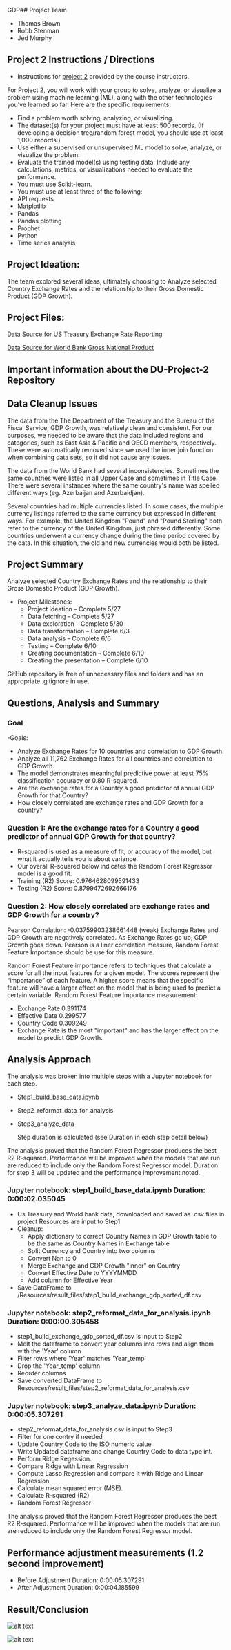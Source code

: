 GDP## Project Team
 - Thomas Brown
 - Robb Stenman
 - Jed Murphy

## Project 2 Instructions / Directions

- Instructions for [project 2](https://bootcampspot.instructure.com/courses/5432/pages/16-project-2-overview?module_item_id=1201087) provided by the course instructors.

For Project 2, you will work with your group to solve, analyze, or visualize a problem using machine learning (ML), along with the other technologies you’ve learned so far. Here are the specific requirements:

 - Find a problem worth solving, analyzing, or visualizing.
 - The dataset(s) for your project must have at least 500 records. (If developing a decision tree/random forest model, you should use at least 1,000 records.)
 - Use either a supervised or unsupervised ML model to solve, analyze, or visualize the problem.
 - Evaluate the trained model(s) using testing data. Include any calculations, metrics, or visualizations needed to evaluate the performance.
 - You must use Scikit-learn.
 - You must use at least three of the following:
 - API requests
 - Matplotlib
 - Pandas
 - Pandas plotting
 - Prophet
 - Python
 - Time series analysis

## Project Ideation: 
The team explored several ideas, ultimately choosing to Analyze selected Country Exchange Rates and the relationship to their Gross Domestic Product (GDP Growth). 

## Project Files:
[Data Source for US Treasury Exchange Rate Reporting](https://fiscaldata.treasury.gov/datasets/treasury-reporting-rates-exchange/treasury-reporting-rates-of-exchange#dataset-properties) 

[Data Source for World Bank Gross National Product](https://data.worldbank.org/indicator/NY.GDP.MKTP.CD)


## Important information about the DU-Project-2 Repository

## Data Cleanup Issues

The data from the The Department of the Treasury and the Bureau of the Fiscal Service, GDP Growth, was relatively clean and consistent. For our purposes, we needed to be aware that the data included regions and categories, such as East Asia & Pacific and OECD members, respectively. These were automatically removed since we used the inner join function when combining data sets, so it did not cause any issues.

The data from the World Bank had several inconsistencies. Sometimes the same countries were listed in all Upper Case and sometimes in Title Case. There were several instances where the same country's name was spelled different ways (eg. Azerbaijan and Azerbaidjan).

Several countries had multiple currencies listed. In some cases, the multiple currency listings referred to the same currency but expressed in different ways. For example, the United Kingdom "Pound" and "Pound Sterling" both refer to the currency of the United Kingdom, just phrased differently. Some countries underwent a currency change during the time period covered by the data. In this situation, the old and new currencies would both be listed.


## Project Summary

Analyze selected Country Exchange Rates and the relationship to their Gross Domestic Product (GDP Growth). 

- Project Milestones:	
    - Project ideation – Complete 5/27
    - Data fetching – Complete 5/27
    - Data exploration – Complete 5/30
    - Data transformation – Complete 6/3
    - Data analysis – Complete 6/6
    - Testing – Complete 6/10
    - Creating documentation – Complete 6/10
    - Creating the presentation – Complete 6/10

GitHub repository is free of unnecessary files and folders and has an appropriate .gitignore in use.


## Questions, Analysis and Summary
### Goal 

-Goals: 
 - Analyze Exchange Rates for 10 countries and correlation to GDP Growth.
 - Analyze all 11,762 Exchange Rates for all countries and correlation to GDP Growth.
 - The model demonstrates meaningful predictive power at least 75% classification accuracy or 0.80 R-squared.
 - Are the exchange rates for a Country a good predictor of annual GDP Growth for that Country?
 - How closely correlated are exchange rates and GDP Growth for a country?


###	Question 1:  Are the exchange rates for a Country a good predictor of annual GDP Growth for that country?
- R-squared is used as a measure of fit, or accuracy of the model, but what it actually tells you is about variance.
- Our overall R-squared below indicates the Random Forest Regressor model is a good fit.
- Training (R2) Score: 0.9764628099591433
- Testing (R2) Score: 0.8799472692666176

### Question 2:  How closely correlated are exchange rates and GDP Growth for a country?

Pearson Correlation: -0.03759903238661448  (weak)
Exchange Rates and GDP Growth are negatively correlated. As Exchange Rates go up, GDP Growth goes down.
Pearson is a liner correlation measure, Random Forest Feature Importance should be use for this measure. 

Random Forest Feature importance refers to techniques that calculate a score for all the input features for a given model.
The scores represent the “importance” of each feature.
A higher score means that the specific feature will have a larger effect on the model that is being used to predict a certain variable.
Random Forest Feature Importance measurement:
- Exchange Rate     0.391174
- Effective Date    0.299577
- Country Code      0.309249
- Exchange Rate is the most "important" and has the larger effect on the model to predict GDP Growth.

## Analysis Approach

The analysis was broken into multiple steps with a Jupyter notebook for each step.
- Step1_build_base_data.ipynb
- Step2_reformat_data_for_analysis
- Step3_analyze_data

    Step duration is calculated (see Duration in each step detail below)

The analysis proved that the Random Forest Regressor produces the best R2 R-squared. 
Performance will be improved when the models that are run are reduced to include 
only the Random Forest Regressor model. Duration for step 3 will be updated and the
performance improvement noted.

### Jupyter notebook: step1_build_base_data.ipynb Duration: 0:00:02.035045

- Us Treasury and World bank data, downloaded and saved as .csv files in project Resources are input to Step1
- Cleanup:
    - Apply dictionary to correct Country Names in GDP Growth table to be the same as Country Names in Exchange table
    - Split Currency and Country into two columns
    - Convert Nan to 0
    - Merge Exchange and GDP Growth "inner" on Country
    - Convert Effective Date to YYYYMMDD
    - Add column for Effective Year
- Save DataFrame to /Resources/result_files/step1_build_exchange_gdp_sorted_df.csv 

### Jupyter notebook: step2_reformat_data_for_analysis.ipynb Duration: 0:00:00.305458

- step1_build_exchange_gdp_sorted_df.csv is input to Step2
- Melt the dataframe to convert year columns into rows and align them with the 'Year' column
- Filter rows where 'Year' matches 'Year_temp'
-  Drop the 'Year_temp' column
- Reorder columns
- Save converted DataFrame to Resources/result_files/step2_reformat_data_for_analysis.csv

### Jupyter notebook: step3_analyze_data.ipynb Duration: 0:00:05.307291

- step2_reformat_data_for_analysis.csv is input to Step3
- Filter for one contry if needed
- Update Country Code to the ISO numeric value
- Write Updated dataframe and change Country Code to data type int.
- Perform Ridge Regession.
- Compare Ridge with Linear Regression
- Compute Lasso Regression and compare it with Ridge and Linear Regression
- Calculate mean squared error (MSE).
- Calculate R-squared (R2)
- Random Forest Regressor 


The analysis proved that the Random Forest Regressor produces the best R2 R-squared. 
Performance will be improved when the models that are run are reduced to include only 
the Random Forest Regressor model. 

 ## Performance adjustment measurements (1.2 second improvement)
 
 - Before Adjustment Duration: 0:00:05.307291
 - After Adjustment Duration:  0:00:04.185599


## Result/Conclusion

![alt text](image-2.png)

![alt text](image-5.png)




